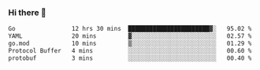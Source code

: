 ### Hi there 👋

<!--
**yeya24/yeya24** is a ✨ _special_ ✨ repository because its `README.md` (this file) appears on your GitHub profile.

Here are some ideas to get you started:

- 🔭 I’m currently working on ...
- 🌱 I’m currently learning ...
- 👯 I’m looking to collaborate on ...
- 🤔 I’m looking for help with ...
- 💬 Ask me about ...
- 📫 How to reach me: ...
- 😄 Pronouns: ...
- ⚡ Fun fact: ...
-->

<!--START_SECTION:waka-->

```txt
Go                12 hrs 30 mins  ███████████████████████▓░   95.02 %
YAML              20 mins         ▓░░░░░░░░░░░░░░░░░░░░░░░░   02.57 %
go.mod            10 mins         ▒░░░░░░░░░░░░░░░░░░░░░░░░   01.29 %
Protocol Buffer   4 mins          ░░░░░░░░░░░░░░░░░░░░░░░░░   00.60 %
protobuf          3 mins          ░░░░░░░░░░░░░░░░░░░░░░░░░   00.40 %
```

<!--END_SECTION:waka-->
